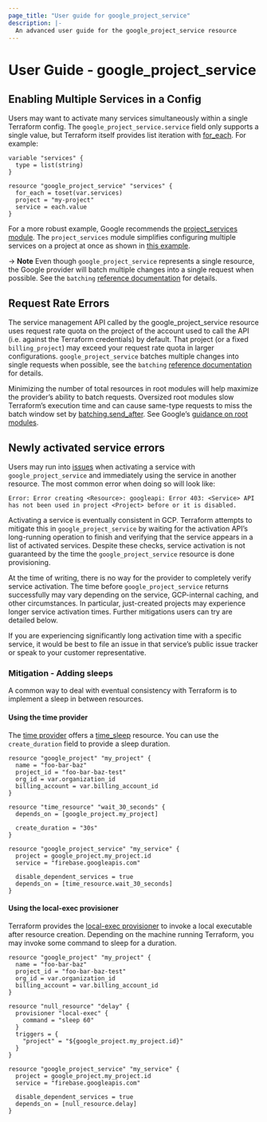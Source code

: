 ```yaml
---
page_title: "User guide for google_project_service"
description: |-
  An advanced user guide for the google_project_service resource
---
```


# User Guide - google_project_service

## Enabling Multiple Services in a Config

Users may want to activate many services simultaneously within a single Terraform config. The `google_project_service.service` field only supports a single value, but Terraform itself provides list iteration with [for_each](https://developer.hashicorp.com/terraform/language/meta-arguments/for_each).
For example:

```
variable "services" {
  type = list(string)
}

resource "google_project_service" "services" {
  for_each = toset(var.services)
  project = "my-project"
  service = each.value
}
```

For a more robust example, Google recommends the [project_services module](https://github.com/terraform-google-modules/terraform-google-project-factory/tree/master/modules/project_services). The `project_services` module simplifies configuring multiple services on a project at once as shown in [this example](https://github.com/terraform-google-modules/terraform-google-project-factory/tree/master/modules/project_services#example-usage).

-> **Note** Even though `google_project_service` represents a single resource, the Google provider will batch multiple changes into a single request when possible. See the `batching` [reference documentation](https://registry.terraform.io/providers/hashicorp/google/latest/docs/guides/provider_reference.html#batching) for details.

## Request Rate Errors

The service management API called by the google_project_service resource uses request rate quota on the project of the account used to call the API (i.e. against the Terraform credentials) by default. That project (or a fixed `billing_project`) may exceed your request rate quota in larger configurations. `google_project_service` batches multiple changes into single requests when possible, see the `batching` [reference documentation](https://registry.terraform.io/providers/hashicorp/google/latest/docs/guides/provider_reference.html#batching) for details.

Minimizing the number of total resources in root modules will help maximize the provider’s ability to batch requests. Oversized root modules slow Terraform’s execution time and can cause same-type requests to miss the batch window set by [batching.send_after](https://registry.terraform.io/providers/hashicorp/google/latest/docs/guides/provider_reference.html#send_after). See Google’s [guidance on root modules](https://cloud.google.com/docs/terraform/best-practices-for-terraform#root-modules).

## Newly activated service errors

Users may run into [issues](https://github.com/hashicorp/terraform-provider-google/issues/8214) when activating a service with `google_project_service` and immediately using the service in another resource. The most common error when doing so will look like:

```
Error: Error creating <Resource>: googleapi: Error 403: <Service> API has not been used in project <Project> before or it is disabled.
```

Activating a service is eventually consistent in GCP. Terraform attempts to mitigate this in `google_project_service` by waiting for the activation API’s long-running operation to finish and verifying that the service appears in a list of activated services. Despite these checks, service activation is not guaranteed by the time the `google_project_service` resource is done provisioning.

At the time of writing, there is no way for the provider to completely verify service activation. The time before `google_project_service` returns successfully may vary depending on the service, GCP-internal caching, and other circumstances. In particular, just-created projects may experience longer service activation times. Further mitigations users can try are detailed below.

If you are experiencing significantly long activation time with a specific service, it would be best to file an issue in that service’s public issue tracker or speak to your customer representative. 

### Mitigation - Adding sleeps

A common way to deal with eventual consistency with Terraform is to implement a sleep in between resources.

#### Using the time provider

The [time provider](https://registry.terraform.io/providers/hashicorp/time/latest/docs) offers a [time_sleep](https://registry.terraform.io/providers/hashicorp/time/latest/docs/resources/sleep) resource. You can use the `create_duration` field to provide a sleep duration.

```
resource "google_project" "my_project" {
  name = "foo-bar-baz"
  project_id = "foo-bar-baz-test"
  org_id = var.organization_id
  billing_account = var.billing_account_id
}

resource "time_resource" "wait_30_seconds" {
  depends_on = [google_project.my_project]

  create_duration = "30s"
}

resource "google_project_service" "my_service" {
  project = google_project.my_project.id
  service = "firebase.googleapis.com"

  disable_dependent_services = true
  depends_on = [time_resource.wait_30_seconds]
}
```

#### Using the local-exec provisioner

Terraform provides the [local-exec provisioner](https://developer.hashicorp.com/terraform/language/resources/provisioners/local-exec) to invoke a local executable after resource creation. Depending on the machine running Terraform, you may invoke some command to sleep for a duration.

```
resource "google_project" "my_project" {
  name = "foo-bar-baz"
  project_id = "foo-bar-baz-test"
  org_id = var.organization_id
  billing_account = var.billing_account_id
}

resource "null_resource" "delay" {
  provisioner "local-exec" {
    command = "sleep 60"
  }
  triggers = {
    "project" = "${google_project.my_project.id}"
  }
}

resource "google_project_service" "my_service" {
  project = google_project.my_project.id
  service = "firebase.googleapis.com"

  disable_dependent_services = true
  depends_on = [null_resource.delay]
}
```